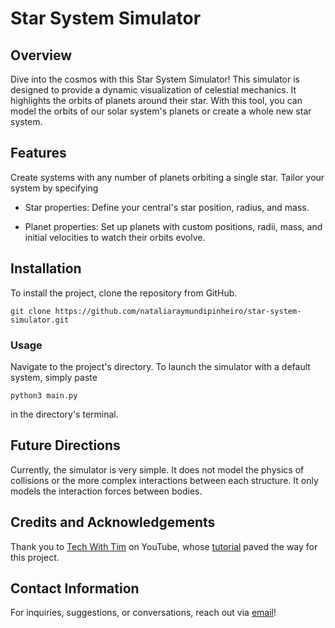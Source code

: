 # Star System Simulator


## Overview

Dive into the cosmos with this Star System Simulator! This simulator is designed to provide a dynamic visualization of celestial mechanics. It highlights the orbits of planets around their star. With this tool, you can model the orbits of our solar system's planets or create a whole new star system.


## Features

Create systems with any number of planets orbiting a single star. Tailor your system by specifying

- Star properties: Define your central's star position, radius, and mass.

- Planet properties: Set up planets with custom positions, radii, mass, and initial velocities to watch their orbits evolve.


## Installation

To install the project, clone the repository from GitHub.

```
git clone https://github.com/nataliaraymundipinheiro/star-system-simulator.git
```

### Usage

Navigate to the project's directory. To launch the simulator with a default system, simply paste

```
python3 main.py
```

in the directory's terminal.


## Future Directions

Currently, the simulator is very simple. It does not model the physics of collisions or the more complex interactions between each structure. It only models the interaction forces between bodies.


## Credits and Acknowledgements

Thank you to [Tech With Tim](https://www.youtube.com/@TechWithTim) on YouTube, whose [tutorial]((https://www.youtube.com/watch?v=WTLPmUHTPqo)) paved the way for this project.


## Contact Information

For inquiries, suggestions, or conversations, reach out via [email](mailto:nraymundipinheiro@hotmail.com)!

